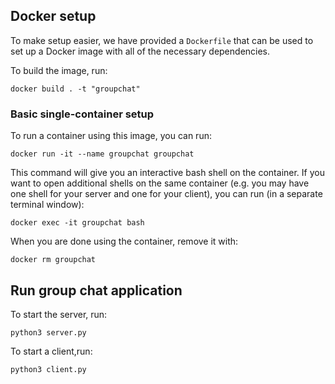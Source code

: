 ## Docker setup

To make setup easier, we have provided a `Dockerfile` that can be used to set up
a Docker image with all of the necessary dependencies.

To build the image, run:

```
docker build . -t "groupchat"
```

### Basic single-container setup

To run a container using this image, you can run:

```
docker run -it --name groupchat groupchat
```

This command will give you an interactive bash shell on the container.
If you want to open additional shells on the same container (e.g. you may have
one shell for your server and one for your client), you can run (in a separate
terminal window):

```
docker exec -it groupchat bash
```

When you are done using the container, remove it with:

```
docker rm groupchat
```

## Run group chat application

To start the server, run:

```
python3 server.py
```

To start a client,run:

```
python3 client.py
```

<!-- ### Multiple container setup

To run applications over multiple machines.

To create a bridge network named `cs2510`, you can run (on your host, not inside a
container):

```
docker network create --driver bridge cs2510
```

Then, to create two containers `server` and `client` that both connect to the
bridge, you can run (in two separate terminal windows):

```
docker run -it --name server --network cs2510 GroupChat
docker run -it --name client --network cs2510 GroupChat
```

With this setup, you can use the names of the containers (i.e. `server` and
`client`) as the hostnames for communication. Alternatively, you can find the
IP address for each container by running `ip addr` in the container and then
use the IP addresses.

When you are done, remove both containers:

```
docker rm server
docker rm client
``` -->
